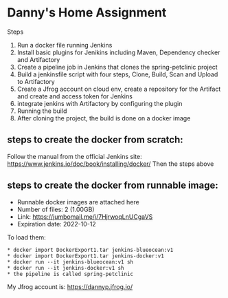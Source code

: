 # Danny's Home Assignment
Steps
1. Run a docker file running Jenkins
2. Install basic plugins for Jenikins including Maven, Dependency checker and Artifactory
3. Create a pipeline job in Jenkins that clones the spring-petclinic project
4. Build a jenkinsfile script with four steps, Clone, Build, Scan and Upload to Artifactory
5. Create a Jfrog account on cloud env, create a repository for the Artifact and create and access token for Jenkins
6. integrate jenkins with Artifactory by configuring the plugin
7. Running the build
8. After cloning the project, the build is done on a docker image


## steps to create the docker from scratch:
Follow the manual from the official Jenkins site: https://www.jenkins.io/doc/book/installing/docker/
Then the steps above



## steps to create the docker from runnable image:

* Runnable docker images are attached here
* Number of files: 2 (1.00GB)
* Link: https://jumbomail.me/j/7HjrwoqLnUCgaVS
* Expiration date: 2022-10-12


To load them:

```
* docker import DockerExport1.tar jenkins-blueocean:v1
* docker import DockerExport1.tar jenkins-docker:v1
* docker run --it jenkins-blueocean:v1 sh
* docker run --it jenkins-docker:v1 sh
* the pipeline is called spring-petclinic
```

My Jfrog account is: https://dannyp.jfrog.io/



